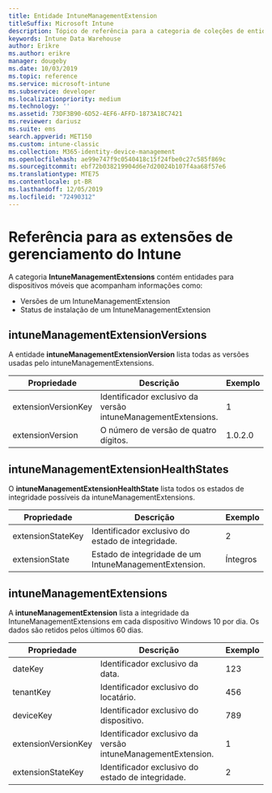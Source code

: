 ```yaml
---
title: Entidade IntuneManagementExtension
titleSuffix: Microsoft Intune
description: Tópico de referência para a categoria de coleções de entidade IntuneManagementExtension na API de Data Warehouse do Intune.
keywords: Intune Data Warehouse
author: Erikre
ms.author: erikre
manager: dougeby
ms.date: 10/03/2019
ms.topic: reference
ms.service: microsoft-intune
ms.subservice: developer
ms.localizationpriority: medium
ms.technology: ''
ms.assetid: 73DF3B90-6D52-4EF6-AFFD-1873A18C7421
ms.reviewer: dariusz
ms.suite: ems
search.appverid: MET150
ms.custom: intune-classic
ms.collection: M365-identity-device-management
ms.openlocfilehash: ae99e747f9c0540418c15f24fbe0c27c585f869c
ms.sourcegitcommit: ebf72b038219904d6e7d20024b107f4aa68f57e6
ms.translationtype: MTE75
ms.contentlocale: pt-BR
ms.lasthandoff: 12/05/2019
ms.locfileid: "72490312"
---
```

# <a name="reference-for-intune-management-extensions"></a>Referência para as extensões de gerenciamento do Intune

A categoria **IntuneManagementExtensions** contém entidades para dispositivos móveis que acompanham informações como:

- Versões de um IntuneManagementExtension
- Status de instalação de um IntuneManagementExtension

## <a name="intunemanagementextensionversions"></a>intuneManagementExtensionVersions

A entidade **intuneManagementExtensionVersion** lista todas as versões usadas pelo intuneManagementExtensions.

| Propriedade  | Descrição | Exemplo |
|---------|------------|--------|
| extensionVersionKey |Identificador exclusivo da versão intuneManagementExtensions. | 1 |
| extensionVersion |O número de versão de quatro dígitos. |1.0.2.0 |

## <a name="intunemanagementextensionhealthstates"></a>intuneManagementExtensionHealthStates

O **intuneManagementExtensionHealthState** lista todos os estados de integridade possíveis da intuneManagementExtensions.

| Propriedade  | Descrição | Exemplo |
|---------|------------|--------|
| extensionStateKey |Identificador exclusivo do estado de integridade. | 2 |
| extensionState |Estado de integridade de um IntuneManagementExtension. | Íntegros |

## <a name="intunemanagementextensions"></a>intuneManagementExtensions

A **intuneManagementExtension** lista a integridade da IntuneManagementExtensions em cada dispositivo Windows 10 por dia.
Os dados são retidos pelos últimos 60 dias. 


|      Propriedade       |                         Descrição                         | Exemplo |
|---------------------|-------------------------------------------------------------|---------|
|       dateKey       |               Identificador exclusivo da data.                |   123   |
|      tenantKey      |              Identificador exclusivo do locatário.               |   456   |
|      deviceKey      |              Identificador exclusivo do dispositivo.               |   789   |
| extensionVersionKey | Identificador exclusivo da versão intuneManagementExtension. |    1    |
|  extensionStateKey  |             Identificador exclusivo do estado de integridade.              |    2    |

